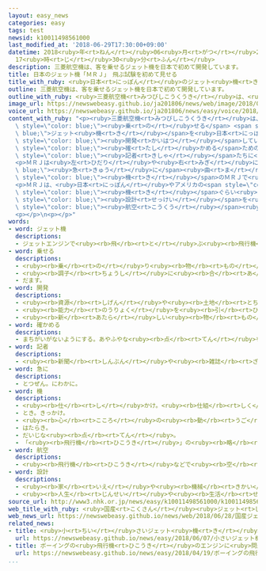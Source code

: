 ```yaml
---
layout: easy_news
categories: easy
tags: test
newsid: k10011498561000
last_modified_at: '2018-06-29T17:30:00+09:00'
datetime: 2018<ruby>年<rt>ねん</rt></ruby>06<ruby>月<rt>がつ</rt></ruby>29<ruby>日<rt>にち</rt></ruby>
  17<ruby>時<rt>じ</rt></ruby>30<ruby>分<rt>ふん</rt></ruby>
description: 三菱航空機は、客を乗せるジェット機を日本で初めて開発しています。
title: 日本のジェット機「ＭＲＪ」　飛ぶ試験を初めて見せる
title_with_ruby: <ruby>日本<rt>にっぽん</rt></ruby>のジェット<ruby>機<rt>き</rt></ruby>「ＭＲＪ」　<ruby>飛<rt>と</rt></ruby>ぶ<ruby>試験<rt>しけん</rt></ruby>を<ruby>初<rt>はじ</rt></ruby>めて<ruby>見<rt>み</rt></ruby>せる
outline: 三菱航空機は、客を乗せるジェット機を日本で初めて開発しています。
outline_with_ruby: <ruby>三菱航空機<rt>みつびしこうくうき</rt></ruby>は、<ruby>客<rt>きゃく</rt></ruby>を<ruby>乗<rt>の</rt></ruby>せるジェット<ruby>機<rt>き</rt></ruby>を<ruby>日本<rt>にっぽん</rt></ruby>で<ruby>初<rt>はじ</rt></ruby>めて<ruby>開発<rt>かいはつ</rt></ruby>しています。
image_url: https://newswebeasy.github.io/ja201806/news/web/image/2018/06/28/K10011498561_1806281121_1806281129_01_02.jpg
voice_url: https://newswebeasy.github.io/ja201806/news/easy/voice/2018/06/29/k10011498561000.mp4
content_with_ruby: "<p><ruby>三菱航空機<rt>みつびしこうくうき</rt></ruby>は、<ruby>客<rt>きゃく</rt></ruby>を<span\
  \ style=\"color: blue;\"><ruby>乗<rt>の</rt></ruby>せる</span> <span style=\"color:\
  \ blue;\">ジェット<ruby>機<rt>き</rt></ruby></span>を<ruby>日本<rt>にっぽん</rt></ruby>で<ruby>初<rt>はじ</rt></ruby>めて<span\
  \ style=\"color: blue;\"><ruby>開発<rt>かいはつ</rt></ruby></span>しています。「ＭＲＪ」という<ruby>名前<rt>なまえ</rt></ruby>の<ruby>飛行機<rt>ひこうき</rt></ruby>で、<ruby>安全<rt>あんぜん</rt></ruby>を<span\
  \ style=\"color: blue;\"><ruby>確<rt>たし</rt></ruby>かめる</span>ための<ruby>試験<rt>しけん</rt></ruby>をアメリカで<ruby>行<rt>おこな</rt></ruby>っています。６<ruby>月<rt>がつ</rt></ruby>２７<ruby>日<rt>にち</rt></ruby>、テレビや<ruby>新聞<rt>しんぶん</rt></ruby>の<span\
  \ style=\"color: blue;\"><ruby>記者<rt>きしゃ</rt></ruby></span>たちに<ruby>初<rt>はじ</rt></ruby>めてＭＲＪの<ruby>試験<rt>しけん</rt></ruby>を<ruby>見<rt>み</rt></ruby>せました。</p>\n\
  <p>ＭＲＪは<ruby>左<rt>ひだり</rt></ruby>や<ruby>右<rt>みぎ</rt></ruby>に<span style=\"color:\
  \ blue;\"><ruby>急<rt>きゅう</rt></ruby>に</span><ruby>曲<rt>ま</rt></ruby>がったり、<ruby>速<rt>はや</rt></ruby>さや<ruby>高<rt>たか</rt></ruby>さを<ruby>変<rt>か</rt></ruby>えたりして<ruby>飛<rt>と</rt></ruby>びました。<ruby>三菱航空機<rt>みつびしこうくうき</rt></ruby>は、４<span\
  \ style=\"color: blue;\"><ruby>機<rt>き</rt></ruby></span>のＭＲＪで<ruby>試験<rt>しけん</rt></ruby>を<ruby>行<rt>おこな</rt></ruby>っていて、<ruby>試験<rt>しけん</rt></ruby>で<ruby>必要<rt>ひつよう</rt></ruby>な<ruby>時間<rt>じかん</rt></ruby>の<ruby>半分<rt>はんぶん</rt></ruby><ruby>以上<rt>いじょう</rt></ruby>を<ruby>飛<rt>と</rt></ruby>んだと<ruby>話<rt>はな</rt></ruby>しています。</p>\n\
  <p>ＭＲＪは、<ruby>日本<rt>にっぽん</rt></ruby>やアメリカの<span style=\"color: blue;\"><ruby>航空<rt>こうくう</rt></ruby></span><ruby>会社<rt>がいしゃ</rt></ruby>などが４００<span\
  \ style=\"color: blue;\"><ruby>機<rt>き</rt></ruby></span>ぐらい<ruby>買<rt>か</rt></ruby>うことになっています。しかし、<span\
  \ style=\"color: blue;\"><ruby>設計<rt>せっけい</rt></ruby></span>を<ruby>変<rt>か</rt></ruby>えたりしたため、ＭＲＪを<span\
  \ style=\"color: blue;\"><ruby>航空<rt>こうくう</rt></ruby></span><ruby>会社<rt>がいしゃ</rt></ruby>などに<ruby>届<rt>とど</rt></ruby>ける<ruby>約束<rt>やくそく</rt></ruby>の<ruby>日<rt>ひ</rt></ruby>は５<ruby>回<rt>かい</rt></ruby>も<ruby>遅<rt>おく</rt></ruby>れていて、２０２０<ruby>年<rt>ねん</rt></ruby>になりそうです。</p>\n\
  <p></p>\n<p></p>"
words:
- word: ジェット機
  descriptions:
  - ジェットエンジンで<ruby><rb>飛</rb><rt>と</rt></ruby>ぶ<ruby><rb>飛行機</rb><rt>ひこうき</rt></ruby>。
- word: 乗せる
  descriptions:
  - <ruby><rb>乗</rb><rt>の</rt></ruby>り<ruby><rb>物</rb><rt>もの</rt></ruby>や<ruby><rb>動物</rb><rt>どうぶつ</rt></ruby>などに<ruby><rb>人</rb><rt>ひと</rt></ruby>や<ruby><rb>物</rb><rt>もの</rt></ruby>を<ruby><rb>積</rb><rt>つ</rt></ruby>む。
  - <ruby><rb>調子</rb><rt>ちょうし</rt></ruby>に<ruby><rb>合</rb><rt>あ</rt></ruby>わせる。
  - だます。
- word: 開発
  descriptions:
  - <ruby><rb>資源</rb><rt>しげん</rt></ruby>や<ruby><rb>土地</rb><rt>とち</rt></ruby>などを<ruby><rb>生活</rb><rt>せいかつ</rt></ruby>に<ruby><rb>役立</rb><rt>やくだ</rt></ruby>つようにすること。
  - <ruby><rb>能力</rb><rt>のうりょく</rt></ruby>を<ruby><rb>引</rb><rt>ひ</rt></ruby>き<ruby><rb>出</rb><rt>だ</rt></ruby>して<ruby><rb>育</rb><rt>そだ</rt></ruby>てること。
  - <ruby><rb>新</rb><rt>あたら</rt></ruby>しい<ruby><rb>物</rb><rt>もの</rt></ruby>を<ruby><rb>作</rb><rt>つく</rt></ruby>り<ruby><rb>出</rb><rt>だ</rt></ruby>すこと。
- word: 確かめる
  descriptions:
  - まちがいがないようにする。あやふやな<ruby><rb>点</rb><rt>てん</rt></ruby>を、はっきりさせる。
- word: 記者
  descriptions:
  - <ruby><rb>新聞</rb><rt>しんぶん</rt></ruby>や<ruby><rb>雑誌</rb><rt>ざっし</rt></ruby>などの<ruby><rb>記事</rb><rt>きじ</rt></ruby>を、<ruby><rb>取材</rb><rt>しゅざい</rt></ruby>したり<ruby><rb>書</rb><rt>か</rt></ruby>いたりする<ruby><rb>人</rb><rt>ひと</rt></ruby>。
- word: 急に
  descriptions:
  - とつぜん。にわかに。
- word: 機
  descriptions:
  - <ruby><rb>仕</rb><rt>し</rt></ruby>かけ。<ruby><rb>仕組</rb><rt>しく</rt></ruby>み。
  - とき。きっかけ。
  - <ruby><rb>心</rb><rt>こころ</rt></ruby>の<ruby><rb>動</rb><rt>うご</rt></ruby>き。
  - はたらき。
  - だいじな<ruby><rb>点</rb><rt>てん</rt></ruby>。
  - 「<ruby><rb>飛行機</rb><rt>ひこうき</rt></ruby>」の<ruby><rb>略</rb><rt>りゃく</rt></ruby>。また、<ruby><rb>飛行機</rb><rt>ひこうき</rt></ruby>を<ruby><rb>数</rb><rt>かぞ</rt></ruby>えることば。
- word: 航空
  descriptions:
  - <ruby><rb>飛行機</rb><rt>ひこうき</rt></ruby>などで<ruby><rb>空</rb><rt>そら</rt></ruby>を<ruby><rb>飛</rb><rt>と</rt></ruby>ぶこと。
- word: 設計
  descriptions:
  - <ruby><rb>家</rb><rt>いえ</rt></ruby>や<ruby><rb>機械</rb><rt>きかい</rt></ruby>などを<ruby><rb>作</rb><rt>つく</rt></ruby>るとき、その<ruby><rb>計画</rb><rt>けいかく</rt></ruby>を<ruby><rb>細</rb><rt>こま</rt></ruby>かく<ruby><rb>図</rb><rt>ず</rt></ruby>にかくこと。また、その<ruby><rb>計画</rb><rt>けいかく</rt></ruby>。
  - <ruby><rb>人生</rb><rt>じんせい</rt></ruby>や<ruby><rb>生活</rb><rt>せいかつ</rt></ruby>などの<ruby><rb>計画</rb><rt>けいかく</rt></ruby>を<ruby><rb>立</rb><rt>た</rt></ruby>てること。
source_url: http://www3.nhk.or.jp/news/easy/k10011498561000/k10011498561000.html
web_title_with_ruby: <ruby>国産<rt>こくさん</rt></ruby><ruby>ジェット<rt>じぇっと</rt></ruby><ruby>旅客機<rt>りょかっき</rt></ruby>「ＭＲＪ」<ruby>飛行<rt>ひこう</rt></ruby><ruby>試験<rt>しけん</rt></ruby>を<ruby>初公開<rt>はつこうかい</rt></ruby>
web_news_url: https://newswebeasy.github.io/news/web/2018/06/28/国産ジェット旅客機MRJ飛行試験を初公開
related_news:
- title: <ruby>小<rt>ちい</rt></ruby>さいジェット<ruby>機<rt>き</rt></ruby>「ホンダジェット」を<ruby>日本<rt>にっぽん</rt></ruby>でも<ruby>売<rt>う</rt></ruby>る
  url: https://newswebeasy.github.io/news/easy/2018/06/07/小さいジェット機ホンダジェットを日本でも売る
- title: ボーイングの<ruby>飛行機<rt>ひこうき</rt></ruby>のエンジンに<ruby>問題<rt>もんだい</rt></ruby>が<ruby>起<rt>お</rt></ruby>こる<ruby>可能性<rt>かのうせい</rt></ruby>
  url: https://newswebeasy.github.io/news/easy/2018/04/19/ボーイングの飛行機のエンジンに問題が起こる可能性
...
```

